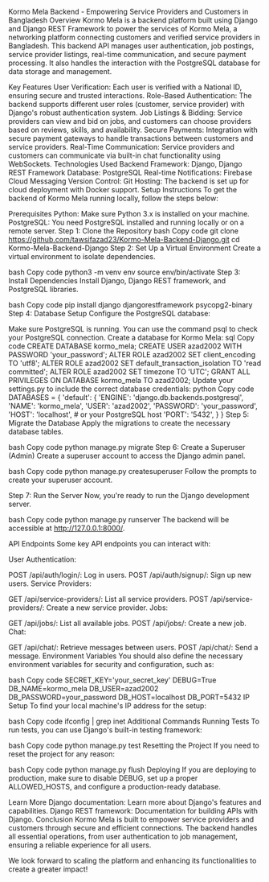 Kormo Mela Backend - Empowering Service Providers and Customers in Bangladesh
Overview
Kormo Mela is a backend platform built using Django and Django REST Framework to power the services of Kormo Mela, a networking platform connecting customers and verified service providers in Bangladesh. This backend API manages user authentication, job postings, service provider listings, real-time communication, and secure payment processing. It also handles the interaction with the PostgreSQL database for data storage and management.

Key Features
User Verification: Each user is verified with a National ID, ensuring secure and trusted interactions.
Role-Based Authentication: The backend supports different user roles (customer, service provider) with Django's robust authentication system.
Job Listings & Bidding: Service providers can view and bid on jobs, and customers can choose providers based on reviews, skills, and availability.
Secure Payments: Integration with secure payment gateways to handle transactions between customers and service providers.
Real-Time Communication: Service providers and customers can communicate via built-in chat functionality using WebSockets.
Technologies Used
Backend Framework: Django, Django REST Framework
Database: PostgreSQL
Real-time Notifications: Firebase Cloud Messaging
Version Control: Git
Hosting: The backend is set up for cloud deployment with Docker support.
Setup Instructions
To get the backend of Kormo Mela running locally, follow the steps below:

Prerequisites
Python: Make sure Python 3.x is installed on your machine.
PostgreSQL: You need PostgreSQL installed and running locally or on a remote server.
Step 1: Clone the Repository
bash
Copy code
git clone https://github.com/tawsifazad23/Kormo-Mela-Backend-Django.git
cd Kormo-Mela-Backend-Django
Step 2: Set Up a Virtual Environment
Create a virtual environment to isolate dependencies.

bash
Copy code
python3 -m venv env
source env/bin/activate
Step 3: Install Dependencies
Install Django, Django REST framework, and PostgreSQL libraries.

bash
Copy code
pip install django djangorestframework psycopg2-binary
Step 4: Database Setup
Configure the PostgreSQL database:

Make sure PostgreSQL is running. You can use the command psql to check your PostgreSQL connection.
Create a database for Kormo Mela:
sql
Copy code
CREATE DATABASE kormo_mela;
CREATE USER azad2002 WITH PASSWORD 'your_password';
ALTER ROLE azad2002 SET client_encoding TO 'utf8';
ALTER ROLE azad2002 SET default_transaction_isolation TO 'read committed';
ALTER ROLE azad2002 SET timezone TO 'UTC';
GRANT ALL PRIVILEGES ON DATABASE kormo_mela TO azad2002;
Update your settings.py to include the correct database credentials:
python
Copy code
DATABASES = {
    'default': {
        'ENGINE': 'django.db.backends.postgresql',
        'NAME': 'kormo_mela',
        'USER': 'azad2002',
        'PASSWORD': 'your_password',
        'HOST': 'localhost',  # or your PostgreSQL host
        'PORT': '5432',
    }
}
Step 5: Migrate the Database
Apply the migrations to create the necessary database tables.

bash
Copy code
python manage.py migrate
Step 6: Create a Superuser (Admin)
Create a superuser account to access the Django admin panel.

bash
Copy code
python manage.py createsuperuser
Follow the prompts to create your superuser account.

Step 7: Run the Server
Now, you're ready to run the Django development server.

bash
Copy code
python manage.py runserver
The backend will be accessible at http://127.0.0.1:8000/.

API Endpoints
Some key API endpoints you can interact with:

User Authentication:

POST /api/auth/login/: Log in users.
POST /api/auth/signup/: Sign up new users.
Service Providers:

GET /api/service-providers/: List all service providers.
POST /api/service-providers/: Create a new service provider.
Jobs:

GET /api/jobs/: List all available jobs.
POST /api/jobs/: Create a new job.
Chat:

GET /api/chat/: Retrieve messages between users.
POST /api/chat/: Send a message.
Environment Variables
You should also define the necessary environment variables for security and configuration, such as:

bash
Copy code
SECRET_KEY='your_secret_key'
DEBUG=True
DB_NAME=kormo_mela
DB_USER=azad2002
DB_PASSWORD=your_password
DB_HOST=localhost
DB_PORT=5432
IP Setup
To find your local machine's IP address for the setup:

bash
Copy code
ifconfig | grep inet
Additional Commands
Running Tests
To run tests, you can use Django's built-in testing framework:

bash
Copy code
python manage.py test
Resetting the Project
If you need to reset the project for any reason:

bash
Copy code
python manage.py flush
Deploying
If you are deploying to production, make sure to disable DEBUG, set up a proper ALLOWED_HOSTS, and configure a production-ready database.

Learn More
Django documentation: Learn more about Django's features and capabilities.
Django REST framework: Documentation for building APIs with Django.
Conclusion
Kormo Mela is built to empower service providers and customers through secure and efficient connections. The backend handles all essential operations, from user authentication to job management, ensuring a reliable experience for all users.

We look forward to scaling the platform and enhancing its functionalities to create a greater impact!
